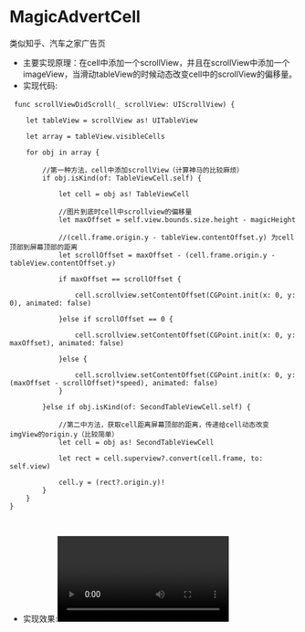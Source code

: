 # MagicAdvertCell
类似知乎、汽车之家广告页

* 主要实现原理：在cell中添加一个scrollView，并且在scrollView中添加一个imageView，当滑动tableView的时候动态改变cell中的scrollView的偏移量。
* 实现代码:

   `func scrollViewDidScroll(_ scrollView: UIScrollView) {`
   
        let tableView = scrollView as! UITableView
        
        let array = tableView.visibleCells
        
        for obj in array {
            
            //第一种方法，cell中添加scrollView（计算神马的比较麻烦）
            if obj.isKind(of: TableViewCell.self) {
                
                let cell = obj as! TableViewCell
                
                //图片到底时cell中scrollview的偏移量
                let maxOffset = self.view.bounds.size.height - magicHeight
                
                //(cell.frame.origin.y - tableView.contentOffset.y) 为cell顶部到屏幕顶部的距离
                let scrollOffset = maxOffset - (cell.frame.origin.y - tableView.contentOffset.y)
                
                if maxOffset == scrollOffset {
                    
                    cell.scrollview.setContentOffset(CGPoint.init(x: 0, y: 0), animated: false)
                    
                }else if scrollOffset == 0 {
                    
                    cell.scrollview.setContentOffset(CGPoint.init(x: 0, y: maxOffset), animated: false)
                    
                }else {
                    
                    cell.scrollview.setContentOffset(CGPoint.init(x: 0, y: (maxOffset - scrollOffset)*speed), animated: false)
                }
                
            }else if obj.isKind(of: SecondTableViewCell.self) {
                
                //第二中方法，获取cell距离屏幕顶部的距离，传递给cell动态改变imgView的origin.y（比较简单）
                let cell = obj as! SecondTableViewCell
                
                let rect = cell.superview?.convert(cell.frame, to: self.view)
                
                cell.y = (rect?.origin.y)!
            }
        }
    }
    
* 实现效果:![image](https://github.com/huhaosanxiong/MagicAdvertCell/raw/master/MagicCell/ScreenShot/RecordVideo480.mov)
